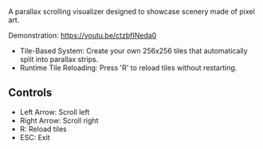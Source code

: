 A parallax scrolling visualizer designed to showcase scenery made of pixel art.

Demonstration: https://youtu.be/ctzbfINeda0


- Tile-Based System: Create your own 256x256 tiles that automatically split into parallax strips.
- Runtime Tile Reloading: Press 'R' to reload tiles without restarting.

## Controls

- Left Arrow: Scroll left
- Right Arrow: Scroll right
- R: Reload tiles
- ESC: Exit
